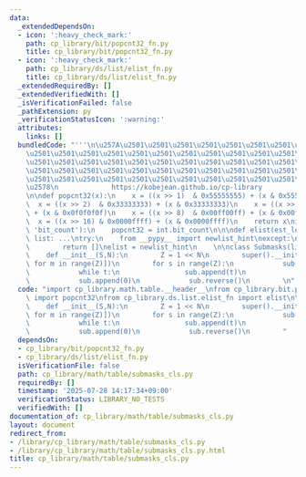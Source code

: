 ```yaml
---
data:
  _extendedDependsOn:
  - icon: ':heavy_check_mark:'
    path: cp_library/bit/popcnt32_fn.py
    title: cp_library/bit/popcnt32_fn.py
  - icon: ':heavy_check_mark:'
    path: cp_library/ds/list/elist_fn.py
    title: cp_library/ds/list/elist_fn.py
  _extendedRequiredBy: []
  _extendedVerifiedWith: []
  _isVerificationFailed: false
  _pathExtension: py
  _verificationStatusIcon: ':warning:'
  attributes:
    links: []
  bundledCode: "'''\n\u257A\u2501\u2501\u2501\u2501\u2501\u2501\u2501\u2501\u2501\u2501\
    \u2501\u2501\u2501\u2501\u2501\u2501\u2501\u2501\u2501\u2501\u2501\u2501\u2501\
    \u2501\u2501\u2501\u2501\u2501\u2501\u2501\u2501\u2501\u2501\u2501\u2501\u2501\
    \u2501\u2501\u2501\u2501\u2501\u2501\u2501\u2501\u2501\u2501\u2501\u2501\u2501\
    \u2501\u2501\u2501\u2501\u2501\u2501\u2501\u2501\u2501\u2501\u2501\u2501\u2501\
    \u2578\n             https://kobejean.github.io/cp-library               \n'''\n\
    \n\ndef popcnt32(x):\n    x = ((x >> 1)  & 0x55555555) + (x & 0x55555555)\n  \
    \  x = ((x >> 2)  & 0x33333333) + (x & 0x33333333)\n    x = ((x >> 4)  & 0x0f0f0f0f)\
    \ + (x & 0x0f0f0f0f)\n    x = ((x >> 8)  & 0x00ff00ff) + (x & 0x00ff00ff)\n  \
    \  x = ((x >> 16) & 0x0000ffff) + (x & 0x0000ffff)\n    return x\nif hasattr(int,\
    \ 'bit_count'):\n    popcnt32 = int.bit_count\n\n\ndef elist(est_len: int) ->\
    \ list: ...\ntry:\n    from __pypy__ import newlist_hint\nexcept:\n    def newlist_hint(hint):\n\
    \        return []\nelist = newlist_hint\n    \n\nclass Submasks(list[list[int]]):\n\
    \    def __init__(S,N):\n        Z = 1 << N\n        super().__init__([elist(popcnt32(m))\
    \ for m in range(Z)])\n        for s in range(Z):\n            sub = S[t := s]\n\
    \            while t:\n                sub.append(t)\n                t = (t-1)&s\n\
    \            sub.append(0)\n            sub.reverse()\n        \n"
  code: "import cp_library.math.table.__header__\nfrom cp_library.bit.popcnt32_fn\
    \ import popcnt32\nfrom cp_library.ds.list.elist_fn import elist\n\nclass Submasks(list[list[int]]):\n\
    \    def __init__(S,N):\n        Z = 1 << N\n        super().__init__([elist(popcnt32(m))\
    \ for m in range(Z)])\n        for s in range(Z):\n            sub = S[t := s]\n\
    \            while t:\n                sub.append(t)\n                t = (t-1)&s\n\
    \            sub.append(0)\n            sub.reverse()\n        "
  dependsOn:
  - cp_library/bit/popcnt32_fn.py
  - cp_library/ds/list/elist_fn.py
  isVerificationFile: false
  path: cp_library/math/table/submasks_cls.py
  requiredBy: []
  timestamp: '2025-07-28 14:17:34+09:00'
  verificationStatus: LIBRARY_NO_TESTS
  verifiedWith: []
documentation_of: cp_library/math/table/submasks_cls.py
layout: document
redirect_from:
- /library/cp_library/math/table/submasks_cls.py
- /library/cp_library/math/table/submasks_cls.py.html
title: cp_library/math/table/submasks_cls.py
---
```

